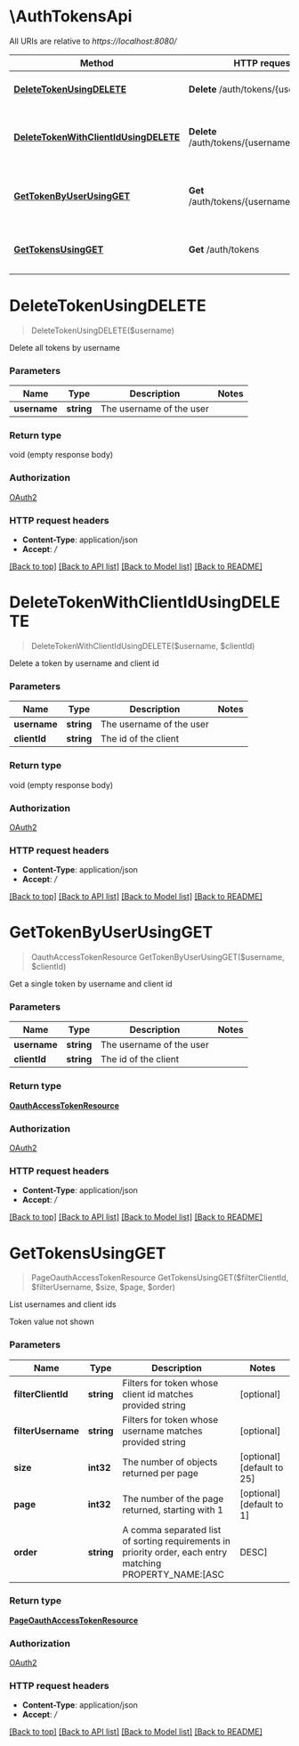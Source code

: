 # \AuthTokensApi

All URIs are relative to *https://localhost:8080/*

Method | HTTP request | Description
------------- | ------------- | -------------
[**DeleteTokenUsingDELETE**](AuthTokensApi.md#DeleteTokenUsingDELETE) | **Delete** /auth/tokens/{username} | Delete all tokens by username
[**DeleteTokenWithClientIdUsingDELETE**](AuthTokensApi.md#DeleteTokenWithClientIdUsingDELETE) | **Delete** /auth/tokens/{username}/{client_id} | Delete a token by username and client id
[**GetTokenByUserUsingGET**](AuthTokensApi.md#GetTokenByUserUsingGET) | **Get** /auth/tokens/{username}/{client_id} | Get a single token by username and client id
[**GetTokensUsingGET**](AuthTokensApi.md#GetTokensUsingGET) | **Get** /auth/tokens | List usernames and client ids


# **DeleteTokenUsingDELETE**
> DeleteTokenUsingDELETE($username)

Delete all tokens by username


### Parameters

Name | Type | Description  | Notes
------------- | ------------- | ------------- | -------------
 **username** | **string**| The username of the user | 

### Return type

void (empty response body)

### Authorization

[OAuth2](../README.md#OAuth2)

### HTTP request headers

 - **Content-Type**: application/json
 - **Accept**: */*

[[Back to top]](#) [[Back to API list]](../README.md#documentation-for-api-endpoints) [[Back to Model list]](../README.md#documentation-for-models) [[Back to README]](../README.md)

# **DeleteTokenWithClientIdUsingDELETE**
> DeleteTokenWithClientIdUsingDELETE($username, $clientId)

Delete a token by username and client id


### Parameters

Name | Type | Description  | Notes
------------- | ------------- | ------------- | -------------
 **username** | **string**| The username of the user | 
 **clientId** | **string**| The id of the client | 

### Return type

void (empty response body)

### Authorization

[OAuth2](../README.md#OAuth2)

### HTTP request headers

 - **Content-Type**: application/json
 - **Accept**: */*

[[Back to top]](#) [[Back to API list]](../README.md#documentation-for-api-endpoints) [[Back to Model list]](../README.md#documentation-for-models) [[Back to README]](../README.md)

# **GetTokenByUserUsingGET**
> OauthAccessTokenResource GetTokenByUserUsingGET($username, $clientId)

Get a single token by username and client id


### Parameters

Name | Type | Description  | Notes
------------- | ------------- | ------------- | -------------
 **username** | **string**| The username of the user | 
 **clientId** | **string**| The id of the client | 

### Return type

[**OauthAccessTokenResource**](OauthAccessTokenResource.md)

### Authorization

[OAuth2](../README.md#OAuth2)

### HTTP request headers

 - **Content-Type**: application/json
 - **Accept**: */*

[[Back to top]](#) [[Back to API list]](../README.md#documentation-for-api-endpoints) [[Back to Model list]](../README.md#documentation-for-models) [[Back to README]](../README.md)

# **GetTokensUsingGET**
> PageOauthAccessTokenResource GetTokensUsingGET($filterClientId, $filterUsername, $size, $page, $order)

List usernames and client ids

Token value not shown


### Parameters

Name | Type | Description  | Notes
------------- | ------------- | ------------- | -------------
 **filterClientId** | **string**| Filters for token whose client id matches provided string | [optional] 
 **filterUsername** | **string**| Filters for token whose username matches provided string | [optional] 
 **size** | **int32**| The number of objects returned per page | [optional] [default to 25]
 **page** | **int32**| The number of the page returned, starting with 1 | [optional] [default to 1]
 **order** | **string**| A comma separated list of sorting requirements in priority order, each entry matching PROPERTY_NAME:[ASC|DESC] | [optional] [default to username:ASC]

### Return type

[**PageOauthAccessTokenResource**](Page«OauthAccessTokenResource».md)

### Authorization

[OAuth2](../README.md#OAuth2)

### HTTP request headers

 - **Content-Type**: application/json
 - **Accept**: */*

[[Back to top]](#) [[Back to API list]](../README.md#documentation-for-api-endpoints) [[Back to Model list]](../README.md#documentation-for-models) [[Back to README]](../README.md)

